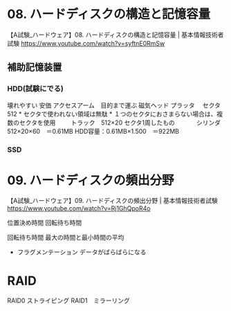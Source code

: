 # 08. ハードディスクの構造と記憶容量
【A試験_ハードウェア】08. ハードディスクの構造と記憶容量 | 基本情報技術者試験
https://www.youtube.com/watch?v=syftnE0RmSw
## 補助記憶装置

### HDD(試験にでる)
壊れやすい
安価
アクセスアーム　目的まで運ぶ
磁気ヘッド
プラッタ
　セクタ　512
    * セクタで使われない領域は無駄
    * １つのセクタにおさまらない場合は、複数のセクタを使用
　　  トラック　512×20 セクタ1周したもの
　　　    シリンダ　512×20×60　＝0.61MB
      HDD容量：0.61MB×1.500　＝922MB
### SSD

# 09. ハードディスクの頻出分野
【A試験_ハードウェア】09. ハードディスクの頻出分野 | 基本情報技術者試験
https://www.youtube.com/watch?v=Rj1GhQpoR4o

位置決め時間
回転待ち時間

回転待ち時間
最大の時間と最小時間の平均

+ フラグメンテーション
データがばらばらになる

# RAID
 RAID0 ストライピング
 RAID1　ミラーリング
　
